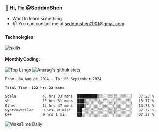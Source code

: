 ### 👋 Hi, I’m @SeddonShen
- Want to learn something.
- 📫 You can contact me at seddonshen2001@gmail.com

#### Technologies:

![skills](https://skillicons.dev/icons?i=scala,js,html,css,bootstrap,jquery,c,cpp,cloudflare,django,docker,flask,git,github,githubactions,linux,latex,mysql,nodejs,ps,php,pr,py,raspberrypi,redis,unreal,v,vscode,vue,bash)

#### Monthly Coding:
[![Top Langs](https://github-readme-stats.vercel.app/api/top-langs?username=seddonshen&show_icons=true&locale=en&layout=compact&hide=html&langs_count=8)](https://github.com/SeddonShen/)
[![Anurag's github stats](https://github-readme-stats.vercel.app/api?username=SeddonShen&count_private=true&show_icons=true)](https://github.com/anuraghazra/github-readme-stats)
<!--START_SECTION:waka-->

```txt
From: 04 August 2024 - To: 03 September 2024

Total Time: 122 hrs 23 mins

Scala            45 hrs 33 mins  █████████▒░░░░░░░░░░░░░░░   37.23 %
sh               16 hrs 51 mins  ███▒░░░░░░░░░░░░░░░░░░░░░   13.77 %
Other            16 hrs 47 mins  ███▒░░░░░░░░░░░░░░░░░░░░░   13.73 %
SystemVerilog    9 hrs 30 mins   ██░░░░░░░░░░░░░░░░░░░░░░░   07.77 %
C++              9 hrs 1 min     ██░░░░░░░░░░░░░░░░░░░░░░░   07.37 %
```

<!--END_SECTION:waka-->

![WakaTime Daily](https://wakatime.com/share/@seddon2001/61a7e342-5f12-4fea-bf92-1fac161e97d6.svg)
<!---
SeddonShen/SeddonShen is a ✨ special ✨ repository because its `README.md` (this file) appears on your GitHub profile.
You can click the Preview link to take a look at your changes.
--->
